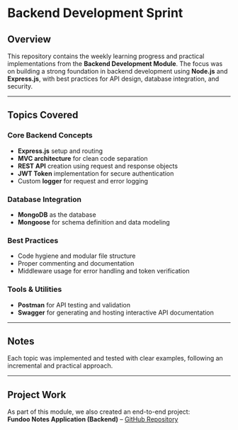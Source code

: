 # Backend Development Sprint

## Overview

This repository contains the weekly learning progress and practical implementations from the **Backend Development Module**. The focus was on building a strong foundation in backend development using **Node.js** and **Express.js**, with best practices for API design, database integration, and security.

---

## Topics Covered

### Core Backend Concepts
- **Express.js** setup and routing
- **MVC architecture** for clean code separation
- **REST API** creation using request and response objects
- **JWT Token** implementation for secure authentication
- Custom **logger** for request and error logging

### Database Integration
- **MongoDB** as the database
- **Mongoose** for schema definition and data modeling

### Best Practices
- Code hygiene and modular file structure
- Proper commenting and documentation
- Middleware usage for error handling and token verification

### Tools & Utilities
- **Postman** for API testing and validation
- **Swagger** for generating and hosting interactive API documentation

---

## Notes

Each topic was implemented and tested with clear examples, following an incremental and practical approach.

---

## Project Work

As part of this module, we also created an end-to-end project:  
**Fundoo Notes Application (Backend)** – [GitHub Repository](https://github.com/ssh4rma/fundoo-notes-application)
